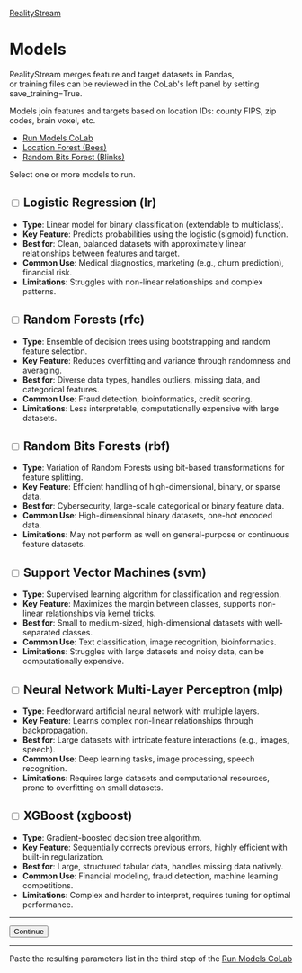 [RealityStream](../)
# Models

RealityStream merges feature and target datasets in Pandas,  
or training files can be reviewed in the CoLab's left panel by setting save_training=True.

Models join features and targets based on location IDs: county FIPS, zip codes, brain voxel, etc.

- [Run Models CoLab](../input/industries)
- [Location Forest (Bees)](location-forest)
- [Random Bits Forest (Blinks)](random-bits-forest)

Select one or more models to run.

## <input type="checkbox" id="model-lr" name="model" value="lr"> Logistic Regression (lr)
- **Type**: Linear model for binary classification (extendable to multiclass).
- **Key Feature**: Predicts probabilities using the logistic (sigmoid) function.
- **Best for**: Clean, balanced datasets with approximately linear relationships between features and target.
- **Common Use**: Medical diagnostics, marketing (e.g., churn prediction), financial risk.
- **Limitations**: Struggles with non-linear relationships and complex patterns.

## <input type="checkbox" id="model-rfc" name="model" value="rfc"> Random Forests (rfc)
- **Type**: Ensemble of decision trees using bootstrapping and random feature selection.
- **Key Feature**: Reduces overfitting and variance through randomness and averaging.
- **Best for**: Diverse data types, handles outliers, missing data, and categorical features.
- **Common Use**: Fraud detection, bioinformatics, credit scoring.
- **Limitations**: Less interpretable, computationally expensive with large datasets.

## <input type="checkbox" id="model-rbf" name="model" value="rbf"> Random Bits Forests (rbf)
- **Type**: Variation of Random Forests using bit-based transformations for feature splitting.
- **Key Feature**: Efficient handling of high-dimensional, binary, or sparse data.
- **Best for**: Cybersecurity, large-scale categorical or binary feature data.
- **Common Use**: High-dimensional binary datasets, one-hot encoded data.
- **Limitations**: May not perform as well on general-purpose or continuous feature datasets.

## <input type="checkbox" id="model-svm" name="model" value="svm"> Support Vector Machines (svm)
- **Type**: Supervised learning algorithm for classification and regression.
- **Key Feature**: Maximizes the margin between classes, supports non-linear relationships via kernel tricks.
- **Best for**: Small to medium-sized, high-dimensional datasets with well-separated classes.
- **Common Use**: Text classification, image recognition, bioinformatics.
- **Limitations**: Struggles with large datasets and noisy data, can be computationally expensive.

## <input type="checkbox" id="model-mlp" name="model" value="mlp"> Neural Network Multi-Layer Perceptron (mlp)
- **Type**: Feedforward artificial neural network with multiple layers.
- **Key Feature**: Learns complex non-linear relationships through backpropagation.
- **Best for**: Large datasets with intricate feature interactions (e.g., images, speech).
- **Common Use**: Deep learning tasks, image processing, speech recognition.
- **Limitations**: Requires large datasets and computational resources, prone to overfitting on small datasets.

## <input type="checkbox" id="model-xgboost" name="model" value="xgboost"> XGBoost (xgboost)
- **Type**: Gradient-boosted decision tree algorithm.
- **Key Feature**: Sequentially corrects previous errors, highly efficient with built-in regularization.
- **Best for**: Large, structured tabular data, handles missing data natively.
- **Common Use**: Financial modeling, fraud detection, machine learning competitions.
- **Limitations**: Complex and harder to interpret, requires tuning for optimal performance.


---
**<button onclick="redirectToMainPage()" class="btn btn-success">Continue</button>**

---

<!--
# Inflow, Outflow, Predicted Results

x-axis Features (naics, voxels, nutrients)  
y-axis Locations merged with target column on county, zip code, or other common attribute.

Features and targets are merged on locations (fips, voxels, foods)

| Inflow | Basket of Goods| Outflow | Predicted Results |
| ----------- | ----------- | ----------- | ----------- |
| [Suppliers](/data-pipeline/research/economy/) | [Commodities](/localsite/info/) | [Products](https://github.com/ModelEarth/OpenFootprint/tree/main/products/US) | [Impact on Environment](/community/tools/) |
| [Stimulus ML](../blinks/) | Brain Waves | [Brain Voxels Firing](/RealityStream/models/random-bits-forest/) | [Eye Blinks](/RealityStream/output/blinks/) |
| [Local Industries](/localsite/info/) | Honey Bees | [Population Change](/data-pipeline/research/bees/) | [Healthy Bee Population](/RealityStream/output/bees) |
| [Local Industries](/localsite/info/) | [Tree Canopy](/data-commons/docs/conservation/) | Biodiversity Change | Healthy Forest Growth |
| [Ingredients](/data-commons/docs/food/) | [Healthy Meals](/OpenFootprint) | [Nutrients](/balance/) | [Impact on Body](/balance/label_checker.html) |
-->

<!--
We're working with Google Data Commons data to explore trends across time.
[Our BlueSky Projects](https://bsky.app/profile/modelearth.bsky.social) and [Feed Player Displays](https://model.earth/feed/view/) merge industry and environmental data to explore outcomes.

Do Google search algorithms direct people toward training that results in a better world?  Trees grow based on supporting networks of fungi using biological algorithms. Are the locations where people relocate driven by the software they use, and the skills they offer? Does using Facebook, Microsoft, X, Douyin and BlueSky foster similar outcomes? The Google jobs API can be integrated using [Serp](/feed/view/#feed=serp).

[Does expanding access to Starlink actually help increase tree canopy?](https://www.yahoo.com/news/elon-musk-diplomacy-woo-wing-155604090.html) In Brazil, Starlink was slated to provide internet connectivity to 19,000 rural schools, along with environmental monitoring of the Amazon. Let's explore changes to [world forest coverage over time](/data-commons/docs/conservation/).
-->

Paste the resulting parameters list in the third step of the [Run Models CoLab](../input/industries)
